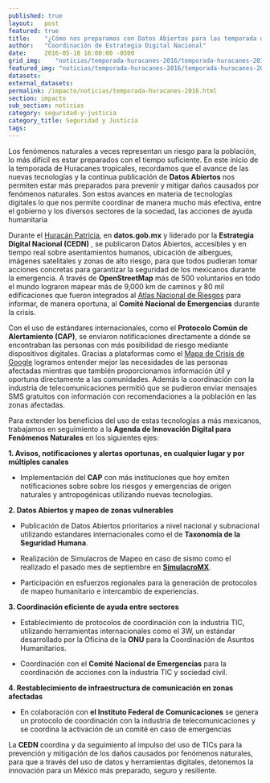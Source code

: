 ```yaml
---
published: true
layout:   post
featured: true
title:    "¿Cómo nos preparamos con Datos Abiertos para las temporada de huracanes?"
author:   "Coordinación de Estrategia Digital Nacional"
date:     2016-05-18 16:00:00 -0500
grid_img:    "noticias/temporada-huracanes-2016/temporada-huracanes-2016_grid.png"
featured_img: "noticias/temporada-huracanes-2016/temporada-huracanes-2016_featured.png"
datasets:
external_datasets:
permalink: /impacto/noticias/temporada-huracanes-2016.html
section: impacto
sub_section: noticias
category: seguridad-y-justicia
category_title: Seguridad y Justicia
tags:
---
```

Los fenómenos naturales a veces representan un riesgo para la población, lo más difícil es estar preparados con el tiempo suficiente. En este inicio de la temporada de Huracanes tropicales, recordamos que el avance de las nuevas tecnologías y la continua publicación de  **Datos Abiertos** nos permiten estar más preparados para prevenir y mitigar daños causados por fenómenos naturales. Son estos avances en materia de tecnologías digitales lo que nos permite coordinar de manera mucho más efectiva, entre el gobierno y los diversos sectores de la sociedad, las acciones de ayuda humanitaria

Durante el [Huracán Patricia](http://datos.gob.mx/impacto/casos-de-uso/huracan-patricia.html), en **datos.gob.mx** y liderado por la **Estrategia Digital Nacional  (CEDN)** , se publicaron Datos Abiertos, accesibles y en tiempo real sobre asentamientos humanos, ubicación de albergues, imágenes satelitales y zonas de alto riesgo, para que todos pudieran tomar acciones concretas para garantizar  la seguridad de los mexicanos durante la emergencia. A través de **OpenStreetMap** más de 500 voluntarios en todo el mundo lograron mapear más de 9,000 km de caminos y 80 mil edificaciones que fueron integrados al [Atlas Nacional de Riesgos](http://www.atlasnacionalderiesgos.gob.mx/) para informar, de manera oportuna, al **Comité Nacional de Emergencias** durante la crisis.

Con el uso de estándares internacionales, como el **Protocolo Común de Alertamiento (CAP)**, se enviaron notificaciones directamente a dónde se encontraban las personas con más posibilidad de riesgo mediante dispositivos digitales. Gracias a plataformas como el [Mapa de Crisis de Google](https://google.org/crisismap/mexico?hl=es) logramos entender mejor las necesidades de las personas afectadas mientras que también proporcionamos información útil y oportuna directamente a las comunidades. Además la coordinación con la industria de telecomunicaciones permitió  que se pudieron enviar mensajes SMS gratuitos con información con recomendaciones a la población en las zonas afectadas.

Para extender los beneficios del uso de estas tecnologías a más mexicanos, trabajamos en seguimiento a la **Agenda de Innovación Digital para Fenómenos Naturales** en los siguientes ejes:

**1. Avisos, notificaciones y alertas oportunas, en cualquier lugar y por múltiples canales**

 - Implementación del **CAP** con más instituciones que hoy emiten notificaciones sobre sobre los riesgos y emergencias de origen naturales y antropogénicas utilizando nuevas tecnologías.

**2. Datos Abiertos y mapeo de zonas vulnerables**

 - Publicación de Datos Abiertos prioritarios a nivel nacional y subnacional utilizando estandares internacionales como el de **Taxonomía de la  Seguridad Humana**.

 - Realización de Simulacros de Mapeo en caso de sismo como el
   realizado el pasado mes de septiembre en **[SimulacroMX](http://www.gob.mx/segob/acciones-y-programas/participa-en-simulacromx)**.

 - Participación en esfuerzos regionales para la generación de
   protocolos de mapeo humanitario e intercambio de experiencias.

**3. Coordinación eficiente de ayuda entre sectores**

 - Establecimiento de protocolos de coordinación con la industria TIC,
   utilizando herramientas internacionales como el 3W, un estándar
   desarrollado por la Oficina de la **ONU** para la Coordinación de Asuntos Humanitarios.

 - Coordinación con el **Comité Nacional de Emergencias** para la
   coordinación de acciones con la industria TIC y sociedad civil.

**4. Restablecimiento de infraestructura de comunicación en zonas afectadas**

 - En colaboración con **el Instituto Federal de Comunicaciones** se genera un protocolo de coordinación con la industria de telecomunicaciones y se coordina la activación de un comité en caso de emergencias

La **CEDN** coordina y da seguimiento al impulso del uso de TICs para la prevención y mitigación de los daños causados por fenómenos naturales, para que a través del uso de datos y herramientas digitales, detonemos la innovación para un México más preparado, seguro y resiliente.

